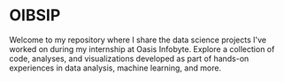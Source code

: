# OIBSIP
Welcome to my repository where I share the data science projects I've worked on during my internship at Oasis Infobyte. Explore a collection of code, analyses, and visualizations developed as part of hands-on experiences in data analysis, machine learning, and more.

